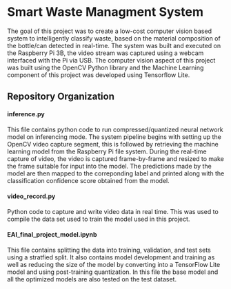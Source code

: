# Smart Waste Managment System
The goal of this project was to create a low-cost computer vision based system to intelligently classify waste, based on the material composition of the bottle/can detected in real-time. The system was built and executed on the Raspberry Pi 3B, the video stream was captured using a webcam interfaced with the Pi via USB. The computer vision aspect of this project was built using the OpenCV Python library and the Machine Learning component of this project was developed using Tensorflow Lite.

## Repository Organization
#### inference.py
This file contains python code to run compressed/quantized neural network model on inferencing mode. The system pipeline begins with setting up the OpenCV video capture     segment, this is followed by retrieving the machine learning model from the Raspberry Pi file system. During the real-time capture of video, the video is   captured frame-by-frame and resized to make the frame suitable for input into the model. The predictions made by the model are then mapped to the correponding label and printed along with the classification confidence score obtained from the model.
  
#### video_record.py
Python code to capture and write video data in real time. This was used to compile the data set used to train the model used in this project. 

#### EAI_final_project_model.ipynb
This file contains splitting the data into training, validation, and test sets using a stratfied split. It also contains model development and training as well as reducing the size of the model by converting into a TensorFlow Lite model and using post-training quantization. In this file the base model and all the optimized models are also tested on the test dataset.
